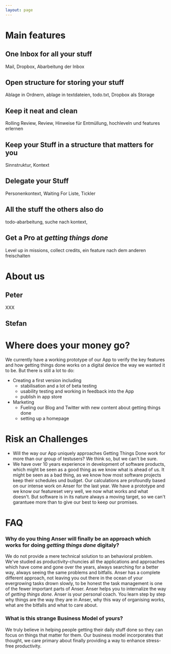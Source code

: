 ```yaml
---
layout: page
---
```


Main features
=============

One Inbox for all your stuff
----------------------------

Mail, Dropbox, Abarbeitung der Inbox

Open structure for storing your stuff
-------------------------------------

Ablage in Ordnern, ablage in textdateien, todo.txt, Dropbox als Storage

Keep it neat and clean
----------------------

Rolling Review, Review, Hinweise für Entmüllung, hochleveln und features erlernen 

Keep your Stuff in a structure that matters for you
---------------------------------------------------

Sinnstruktur, Kontext

Delegate your Stuff
-------------------

Personenkontext, Waiting For Liste, Tickler

All the stuff the others also do
--------------------------------

todo-abarbeitung, suche nach kontext, 

Get a Pro at *getting things done*
----------------------------------

Level up in missions, collect credits, ein feature nach dem anderen freischalten


About us
========

Peter
-----

XXX

Stefan
------

Where does your money go?
=========================

We currently have a working prototype of our App to verify the key features and how getting things done works on a digital device the way we wanted it to be. But there is still a lot to do:  
* Creating a first version including
    * stabilisation and a lot of beta testing
    * usability testing and working in feedback into the App
    * publish in app store
* Marketing   
    * Fueling our Blog and Twitter with new content about getting things done
    * setting up a homepage

Risk an Challenges
==================

* Will the way our App uniquely approaches Getting Things Done work for more than our group of testusers? We think so, but we can't be sure. 
* We have over 10 years experience in development of software products, which might be seen as a good thing as we know what is ahead of us. It might be seen as a bad thing, as we know how most software projects keep their schedules und budget. Our calculations are profoundly based on our intense work on Anser for the last year. We have a prototype and we know our featureset very well, we now what works and what doesn't. But software is in its nature always a moving target, so we can't garantuee more than to give our best to keep our promises.

FAQ
===

### Why do you thing Anser will finally be an approach which works for doing *getting things done* digitaly?
We do not provide a mere technical solution to an behavioral problem. We've studied as productivity-chuncies all the applications and approaches which have come and gone over the years, always searching for a better way, always seeing the same problems and bitfalls. Anser has a complete different approach, not leaving you out there in the ocean of your evergrowing tasks drown slowly, to be honest the task management is one of the fewer important parts of Anser. Anser helps you to internalize the way of *getting things done*. Anser is your personal coach. You learn step by step why things are the way they are in Anser, why this way of organising works, what are the bitfalls and what to care about.

### What is this strange Business Model of yours?
We truly believe in helping people getting their daily stuff done so they can focus on things that matter for them. Our business model incorporates that thought, we care primary about finally providing a way to enhance stress-free productivity.




